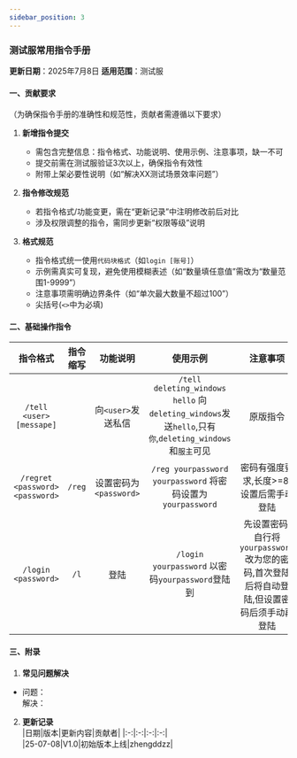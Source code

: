 ```yaml
---
sidebar_position: 3
---
```


### **测试服常用指令手册**  
**更新日期**：2025年7月8日 
**适用范围**：测试服

#### **一、贡献要求**  
（为确保指令手册的准确性和规范性，贡献者需遵循以下要求）  
1. **新增指令提交**  
   - 需包含完整信息：指令格式、功能说明、使用示例、注意事项，缺一不可  
   - 提交前需在测试服验证3次以上，确保指令有效性  
   - 附带上架必要性说明（如“解决XX测试场景效率问题”）  

2. **指令修改规范**  
   - 若指令格式/功能变更，需在“更新记录”中注明修改前后对比  
   - 涉及权限调整的指令，需同步更新“权限等级”说明  

3. **格式规范**  
   - 指令格式统一使用`代码块格式`（如`login [账号]`）  
   - 示例需真实可复现，避免使用模糊表述（如“数量填任意值”需改为“数量范围1-9999”）  
   - 注意事项需明确边界条件（如“单次最大数量不超过100”） 
   - 尖括号(`<>`中为必填)


#### **二、基础操作指令**  

|              指令格式               |  指令缩写  |       功能说明        |                                            使用示例                                             |                         注意事项                          |  
|:-------------------------------:|:------:|:-----------------:|:-------------------------------------------------------------------------------------------:|:-----------------------------------------------------:|  
|    `/tell <user> [messape]`     |        |   向`<user>`发送私信   | `/tell deleting_windows hello` 向`deleting_windows`发送`hello`,只有`你`,`deleting_windows`和`服主`可见 |                         原版指令                          |
| `/regret <password> <password>` | `/reg` | 设置密码为`<password>` |                    `/reg yourpassword yourpassword` 将密码设置为`yourpassword`                    |                密码有强度要求,长度>=8,设置后需手动登陆                 | 
|       `/login <password>`       |  `/l`  |        登陆         |                         `/login yourpassword` 以密码`yourpassword`登陆到                          | 先设置密码,自行将`yourpassword`改为您的密码,首次登陆后将自动登陆,但设置密码后须手动再登陆 |


#### **三、附录**  
1. **常见问题解决**  
- 问题：  
     解决：
2. **更新记录**  
   |日期|版本|更新内容|贡献者|
   |:-:|:-:|:-:|:-:|  
   |25-07-08|V1.0|初始版本上线|zhengddzz|  
